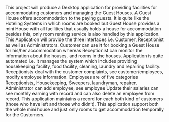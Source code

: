 This project will produce a Desktop application for providing facilities for accommodating customers
and managing the Guest Houses. A Guest House offers accommodation to the paying guests. It is
quite like the Hoteling Systems in which rooms are booked but Guest House provides a mini House
with all facilities that usually holds a house for accommodation besides this, only room renting service
is also handled by this application.
This Application will provide the three interfaces i.e. Customer, Receptionist as well as
Administrators. Customer can use it for booking a Guest House for his/her accommodation whereas
Receptionist can monitor the information about the houses, and rooms in the houses. Application is
quite automated i.e. it manages the system which includes providing housekeeping facility, food
facility, cleaning, laundry and repairing facility. Receptionists deal with the customer complaints, see
customer/employees, modify employee information. Employees are of five categories Receptionists,
Housekeeping, Sweepers, laundryman, repairer. Administrator can add employee, see employee
Update their salaries can see monthly earning with record and can also delete an employee from
record. This application maintains a record for each both kind of customers (those who have left and
those who didn’t).
This application support both the whole mini house and just only rooms to get accommodation
temporally for the Customers.
